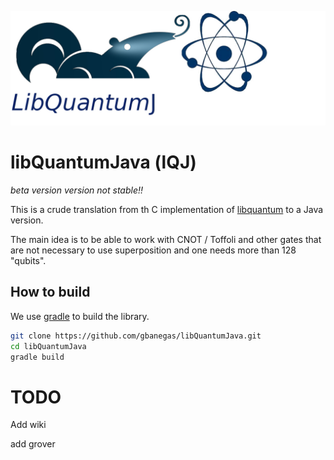 ![LibQuantumJ](https://github.com/gbanegas/libQuantumJava/blob/master/logo.jpg)

# libQuantumJava (lQJ)

*beta version* 
*version not stable!!*

This is a crude translation from th C implementation of [libquantum](http://www.libquantum.de/) to a Java version. 

The main idea is to be able to work with CNOT / Toffoli  and other gates that are not necessary to use superposition and one needs more than 128 "qubits". 

## How to build

We use [gradle](https://gradle.org/) to build the library. 

 
```bash
git clone https://github.com/gbanegas/libQuantumJava.git
cd libQuantumJava
gradle build

```


# TODO

Add wiki

add grover


